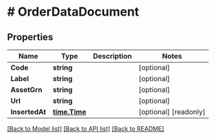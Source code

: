 # # OrderDataDocument


## Properties 


Name | Type | Description | Notes
------------ | ------------- | ------------- | -------------
**Code**| **string** |   | [optional]
**Label**| **string** |   | [optional]
**AssetGrn**| **string** |   | [optional]
**Url**| **string** |   | [optional]
**InsertedAt**| [**time.Time**](time.Time.md) |   | [optional] [readonly]


[[Back to Model list]](../../README.md#models) [[Back to API list]](../../README.md#endpoints) [[Back to README]](../../README.md)

